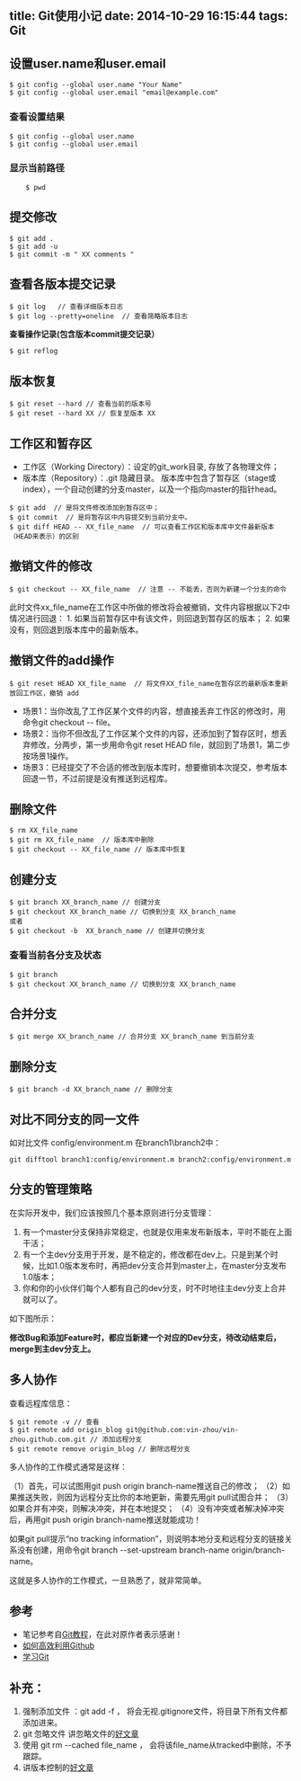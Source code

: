 title: Git使用小记
date: 2014-10-29 16:15:44
tags: Git
---

## 设置user.name和user.email

```
$ git config --global user.name "Your Name"
$ git config --global user.email "email@example.com"
```
### 查看设置结果
```
$ git config --global user.name 
$ git config --global user.email
```
### 显示当前路径
```
    $ pwd
```
## 提交修改
```
$ git add .
$ git add -u
$ git commit -m " XX comments "
```
## 查看各版本提交记录
```
$ git log   // 查看详细版本日志
$ git log --pretty=oneline  // 查看简略版本日志
```
  **查看操作记录(包含版本commit提交记录）**
```
$ git reflog
```
## 版本恢复
```
$ git reset --hard // 查看当前的版本号
$ git reset --hard XX // 恢复至版本 XX 
```
##  工作区和暂存区

* 工作区（Working Directory）：设定的git_work目录, 存放了各物理文件；
* 版本库（Repository）：.git 隐藏目录。 版本库中包含了暂存区（stage或index），一个自动创建的分支master，以及一个指向master的指针head。
```
$ git add  // 是将文件修改添加到暂存区中；
$ git commit  // 是将暂存区中内容提交到当前分支中。
$ git diff HEAD -- XX_file_name  // 可以查看工作区和版本库中文件最新版本（HEAD来表示）的区别
```

## 撤销文件的修改
```
$ git checkout -- XX_file_name  // 注意 -- 不能丢，否则为新建一个分支的命令
```
此时文件xx_file_name在工作区中所做的修改将会被撤销，文件内容根据以下2中情况进行回退：
    1. 如果当前暂存区中有该文件，则回退到暂存区的版本；
    2. 如果没有，则回退到版本库中的最新版本。

## 撤销文件的add操作
```
$ git reset HEAD XX_file_name  // 将文件XX_file_name在暂存区的最新版本重新放回工作区，撤销 add
```
* 场景1：当你改乱了工作区某个文件的内容，想直接丢弃工作区的修改时，用命令git checkout -- file。
* 场景2：当你不但改乱了工作区某个文件的内容，还添加到了暂存区时，想丢弃修改，分两步，第一步用命令git reset HEAD file，就回到了场景1，第二步按场景1操作。
* 场景3：已经提交了不合适的修改到版本库时，想要撤销本次提交，参考版本回退一节，不过前提是没有推送到远程库。

## 删除文件
```
$ rm XX_file_name
$ git rm XX_file_name  // 版本库中删除
$ git checkout -- XX_file_name // 版本库中恢复
```

## 创建分支
```
$ git branch XX_branch_name // 创建分支
$ git checkout XX_branch_name // 切换到分支 XX_branch_name
或者
$ git checkout -b  XX_branch_name // 创建并切换分支
```
### 查看当前各分支及状态
```
$ git branch
$ git checkout XX_branch_name // 切换到分支 XX_branch_name
```
## 合并分支

```
$ git merge XX_branch_name // 合并分支 XX_branch_name 到当前分支
```

## 删除分支
```
$ git branch -d XX_branch_name // 删除分支
```

## 对比不同分支的同一文件
如对比文件 config/environment.m 在branch1\branch2中：
```
git difftool branch1:config/environment.m branch2:config/environment.m
```
## 分支的管理策略

在实际开发中，我们应该按照几个基本原则进行分支管理：

1. 有一个master分支保持非常稳定，也就是仅用来发布新版本，平时不能在上面干活；
2. 有一个主dev分支用于开发，是不稳定的，修改都在dev上。只是到某个时候，比如1.0版本发布时，再把dev分支合并到master上，在master分支发布1.0版本；
3. 你和你的小伙伴们每个人都有自己的dev分支，时不时地往主dev分支上合并就可以了。

如下图所示：



   **修改Bug和添加Feature时，都应当新建一个对应的Dev分支，待改动结束后，merge到主dev分支上。**

## 多人协作

查看远程库信息：
```
$ git remote -v // 查看
$ git remote add origin_blog git@github.com:vin-zhou/vin-zhou.github.com.git // 添加远程分支
$ git remote remove origin_blog // 删除远程分支
``` 
 
 多人协作的工作模式通常是这样：

   （1）首先，可以试图用git push origin branch-name推送自己的修改；
   （2）如果推送失败，则因为远程分支比你的本地更新，需要先用git pull试图合并；
   （3）如果合并有冲突，则解决冲突，并在本地提交；
   （4）没有冲突或者解决掉冲突后，再用git push origin branch-name推送就能成功！

   如果git pull提示“no tracking information”，则说明本地分支和远程分支的链接关系没有创建，用命令git branch --set-upstream branch-name origin/branch-name。

这就是多人协作的工作模式，一旦熟悉了，就非常简单。


## 参考
* 笔记参考自[Git教程](http://www.liaoxuefeng.com/wiki/0013739516305929606dd18361248578c67b8067c8c017b000)，在此对原作者表示感谢！
* [如何高效利用Github](http://www.yangzhiping.com/tech/github.html)
* [学习Git](http://yangjian.me/learning/learning-git/)
## 补充：

 1. 强制添加文件 ：git add -f   ， 将会无视.gitignore文件，将目录下所有文件都添加进来。
 2. git 忽略文件  讲忽略文件的[好文章](http://cwind.iteye.com/blog/1666646)
 3. 使用  git rm --cached file_name  ，  会将该file_name从tracked中删除，不予跟踪。
 4. 讲版本控制的[好文章](http://sjtuecho.blog.163.com/blog/static/2050120742013011944140)
 